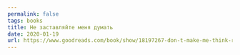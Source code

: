 ```yaml
---
permalink: false
tags: books
title: Не заставляйте меня думать
date: 2020-01-19
url: https://www.goodreads.com/book/show/18197267-don-t-make-me-think-revisited
---
```

